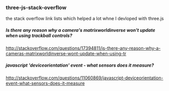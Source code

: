### three-js-stack-overflow

the stack overflow link lists which helped a lot whne I devloped with three.js


##### Is there any reason why a camera's matrixworldinverse won't update when using trackball controls?

http://stackoverflow.com/questions/17394811/is-there-any-reason-why-a-cameras-matrixworldinverse-wont-update-when-using-tr


##### javascript 'deviceorientation' event - what sensors does it measure?

http://stackoverflow.com/questions/11060869/javascript-deviceorientation-event-what-sensors-does-it-measure

